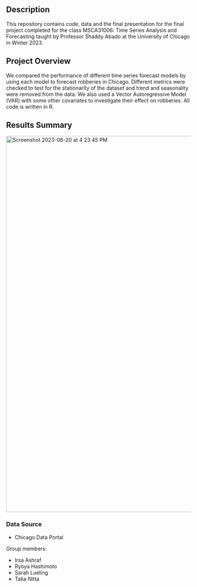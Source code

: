 ## Description

This repository contains code, data and the final presentation for the 
final project completed for the class MSCA31006: Time Series Analysis and 
Forecasting taught by Professor Shaddy Abado at the University of Chicago 
in Winter 2023. 

## Project Overview 
We compared the performance of different time series forecast models by using each model to forecast robberies in Chicago. Different metrics were checked to test for the stationarity of the dataset and trend and seasonality were removed from the data. We also used a Vector Autoregressive Model (VAR) with some other covariates to investigate their effect on robberies. 
All code is written in R.

## Results Summary
<img width="1022" alt="Screenshot 2023-06-20 at 4 23 45 PM" src="https://github.com/irsa-ashraf/Predicting-Robberies-in-Chicago/assets/90656235/6d9bce1d-9860-46d2-867c-26629bc286d1">

### Data Source
* Chicago Data Portal

Group members:
* Irsa Ashraf
* Ryoya Hashimoto 
* Sarah Lueling 
* Taka Nitta

 

